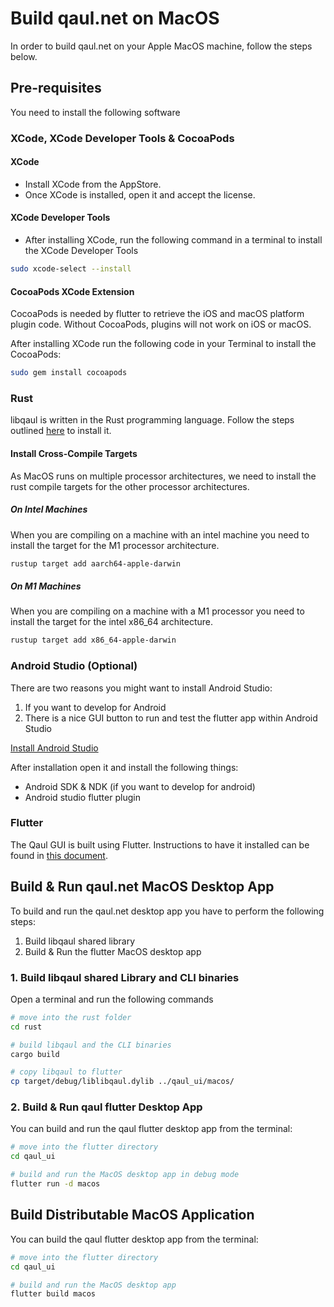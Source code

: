 # Build qaul.net on MacOS

In order to build qaul.net on your Apple MacOS machine, follow the steps below.

## Pre-requisites

You need to install the following software

### XCode, XCode Developer Tools & CocoaPods

#### XCode

* Install XCode from the AppStore.
* Once XCode is installed, open it and accept the license.

#### XCode Developer Tools

* After installing XCode, run the following command in a terminal to install the XCode Developer Tools

```sh
sudo xcode-select --install
```

#### CocoaPods XCode Extension

CocoaPods is needed by flutter to retrieve the iOS and macOS platform plugin code. Without CocoaPods, plugins will not work on iOS or macOS.

After installing XCode run the following code in your Terminal to install the CocoaPods:

```sh
sudo gem install cocoapods
```

### Rust
libqaul is written in the Rust programming language. Follow the steps outlined [here](qaul/rust/rust-install.md) to install it.

#### Install Cross-Compile Targets

As MacOS runs on multiple processor architectures, we need to install the rust compile targets for the other processor architectures.

##### On Intel Machines

When you are compiling on a machine with an intel machine you need to install the target for the M1 processor architecture.

```sh
rustup target add aarch64-apple-darwin
```

##### On M1 Machines

When you are compiling on a machine with a M1 processor you need to install the target for the intel x86_64 architecture.

```sh
rustup target add x86_64-apple-darwin
```

### Android Studio (Optional)

There are two reasons you might want to install Android Studio:

1) If you want to develop for Android
2) There is a nice GUI button to run and test the flutter app within Android Studio

[Install Android Studio](qaul/flutter/android.md)

After installation open it and install the following things:

* Android SDK & NDK (if you want to develop for android)
* Android studio flutter plugin

### Flutter

The Qaul GUI is built using Flutter. Instructions to have it installed can be found in [this document](flutter-install.md).

## Build & Run qaul.net MacOS Desktop App

To build and run the qaul.net desktop app you have to perform the following steps:

1) Build libqaul shared library
2) Build & Run the flutter MacOS desktop app

### 1. Build libqaul shared Library and CLI binaries

Open a terminal and run the following commands

```sh
# move into the rust folder
cd rust

# build libqaul and the CLI binaries
cargo build

# copy libqaul to flutter
cp target/debug/liblibqaul.dylib ../qaul_ui/macos/
```

### 2. Build & Run qaul flutter Desktop App

You can build and run the qaul flutter desktop app from the terminal:

```sh
# move into the flutter directory
cd qaul_ui

# build and run the MacOS desktop app in debug mode
flutter run -d macos
```

## Build Distributable MacOS Application

You can build the qaul flutter desktop app from the terminal:

```sh
# move into the flutter directory
cd qaul_ui

# build and run the MacOS desktop app
flutter build macos
```
